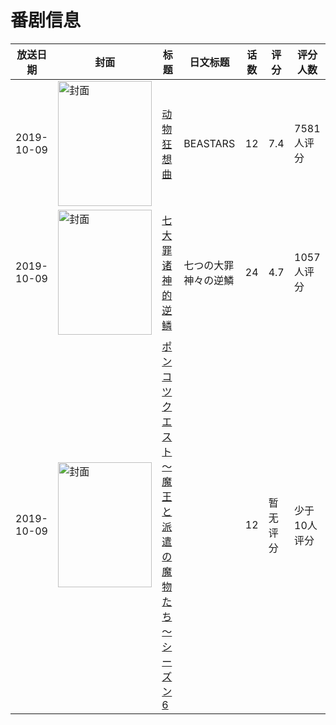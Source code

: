 # 番剧信息

|放送日期|封面|标题|日文标题|话数|评分|评分人数|
|---|---|---|---|---|---|---|
|2019-10-09|<img src="//lain.bgm.tv/pic/cover/c/f6/f2/273843_YMdDZ.jpg" alt="封面" style="width:150px;height:200px;object-fit:cover;">|[动物狂想曲](https://bangumi.tv/subject/273843)|BEASTARS|12|7.4|7581人评分|
|2019-10-09|<img src="//lain.bgm.tv/pic/cover/c/6e/b8/280380_232Z9.jpg" alt="封面" style="width:150px;height:200px;object-fit:cover;">|[七大罪 诸神的逆鳞](https://bangumi.tv/subject/280380)|七つの大罪 神々の逆鱗|24|4.7|1057人评分|
|2019-10-09|<img src="//lain.bgm.tv/pic/cover/c/9d/2c/301799_K6Z52.jpg" alt="封面" style="width:150px;height:200px;object-fit:cover;">|[ポンコツクエスト～魔王と派遣の魔物たち～ シーズン6](https://bangumi.tv/subject/301799)||12|暂无评分|少于10人评分|

